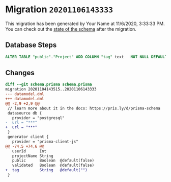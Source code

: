 # Migration `20201106143333`

This migration has been generated by Your Name at 11/6/2020, 3:33:33 PM.
You can check out the [state of the schema](./schema.prisma) after the migration.

## Database Steps

```sql
ALTER TABLE "public"."Project" ADD COLUMN "tag" text   NOT NULL DEFAULT E''
```

## Changes

```diff
diff --git schema.prisma schema.prisma
migration 20201104143515..20201106143333
--- datamodel.dml
+++ datamodel.dml
@@ -2,9 +2,9 @@
 // learn more about it in the docs: https://pris.ly/d/prisma-schema
 datasource db {
   provider = "postgresql"
-  url = "***"
+  url = "***"
 }
 generator client {
   provider = "prisma-client-js"
@@ -74,5 +74,6 @@
   userId      Int
   projectName String
   public      Boolean  @default(false)
   validated   Boolean  @default(false)
+  tag         String   @default("")
 }
```
